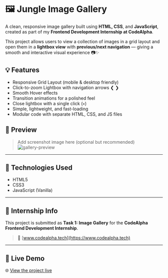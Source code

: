 # 🖼️ Jungle Image Gallery

A clean, responsive image gallery built using **HTML, CSS**, and **JavaScript**, created as part of my **Frontend Development Internship at CodeAlpha**.

This project allows users to view a collection of images in a grid layout and open them in a **lightbox view** with **previous/next navigation** — giving a smooth and interactive visual experience 📷✨


## 💡 Features

- Responsive Grid Layout (mobile & desktop friendly)
- Click-to-zoom Lightbox with navigation arrows ❮ ❯
- Smooth Hover effects
- Transition animations for a polished feel
- Close lightbox with a single click (`×`)
- Simple, lightweight, and fast-loading
- Modular code with separate HTML, CSS, and JS files


## 📸 Preview

> Add screenshot image here (optional but recommended)  
> ![gallery-preview](https://github.com/your-username/CodeAlpha_ImageGallery/assets/...)

---

## 🧠 Technologies Used

- HTML5  
- CSS3  
- JavaScript (Vanilla)

---

## 🎯 Internship Info

This project is submitted as **Task 1: Image Gallery** for the **CodeAlpha Frontend Development Internship**.

> 🔗 [www.codealpha.tech](https://www.codealpha.tech)

---

## 🚀 Live Demo

🌐 [View the project live](https://shreya011-png.github.io/CodeAlpha_ImageGallery/)

